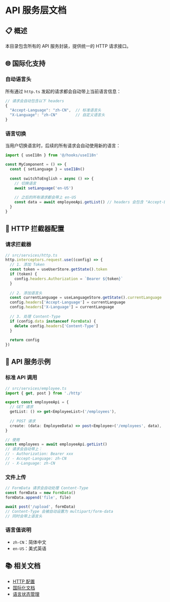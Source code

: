 # API 服务层文档

## 📋 概述

本目录包含所有的 API 服务封装，提供统一的 HTTP 请求接口。

## 🌐 国际化支持

### 自动语言头

所有通过 `http.ts` 发起的请求都会自动带上当前语言信息：

```typescript
// 请求会自动包含以下 headers
{
  "Accept-Language": "zh-CN",  // 标准语言头
  "X-Language": "zh-CN"        // 自定义语言头
}
```

### 语言切换

当用户切换语言时，后续的所有请求会自动使用新的语言：

```typescript
import { useI18n } from '@/hooks/useI18n'

const MyComponent = () => {
  const { setLanguage } = useI18n()
  
  const switchToEnglish = async () => {
    // 切换语言
    await setLanguage('en-US')
    
    // 之后的所有请求都会带上 en-US
    const data = await employeeApi.getList() // headers 会包含 "Accept-Language": "en-US"
  }
}
```

## 🔧 HTTP 拦截器配置

### 请求拦截器

```typescript
// src/services/http.ts
http.interceptors.request.use((config) => {
  // 1. 添加 Token
  const token = useUserStore.getState().token
  if (token) {
    config.headers.Authorization = `Bearer ${token}`
  }
  
  // 2. 添加语言头
  const currentLanguage = useLanguageStore.getState().currentLanguage
  config.headers['Accept-Language'] = currentLanguage
  config.headers['X-Language'] = currentLanguage
  
  // 3. 处理 Content-Type
  if (config.data instanceof FormData) {
    delete config.headers['Content-Type']
  }
  
  return config
})
```

## 📝 API 服务示例

### 标准 API 调用

```typescript
// src/services/employee.ts
import { get, post } from './http'

export const employeeApi = {
  // GET 请求
  getList: () => get<EmployeeList>('/employees'),
  
  // POST 请求
  create: (data: EmployeeData) => post<Employee>('/employees', data),
}

// 使用
const employees = await employeeApi.getList()
// 请求会自动带上：
// - Authorization: Bearer xxx
// - Accept-Language: zh-CN
// - X-Language: zh-CN
```

### 文件上传

```typescript
// FormData 请求会自动处理 Content-Type
const formData = new FormData()
formData.append('file', file)

await post('/upload', formData)
// Content-Type 会被自动设置为 multipart/form-data
// 同时会带上语言头
```

### 语言值说明

- `zh-CN`：简体中文
- `en-US`：美式英语

## 📚 相关文档

- [HTTP 配置](./http.ts)
- [国际化文档](../i18n/README.md)
- [语言状态管理](../stores/languageStore.ts)
